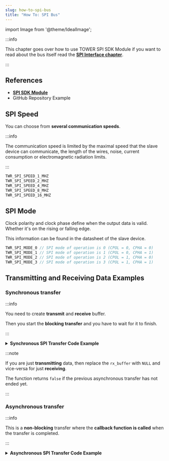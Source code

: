 ```yaml
---
slug: how-to-spi-bus
title: "How To: SPI Bus"
---
```

import Image from '@theme/IdealImage';

:::info

This chapter goes over how to use TOWER SPI SDK Module if you want to read about the bus itself read the [**SPI Interface chapter**](../../hardware-interfaces/spi-interface.md).

:::

## References
- [**SPI SDK Module**](https://sdk.hardwario.com/group__twr__spi.html)
- GitHub Repository Example

## SPI Speed

You can choose from **several communication speeds**.

:::info

  The communication speed is limited by the maximal speed that the slave device can communicate, the length of the wires, noise, current consumption or electromagnetic radiation limits.

:::

```c showLineNumbers
TWR_SPI_SPEED_1_MHZ
TWR_SPI_SPEED_2_MHZ
TWR_SPI_SPEED_4_MHZ
TWR_SPI_SPEED_8_MHZ
TWR_SPI_SPEED_16_MHZ
```

## SPI Mode

Clock polarity and clock phase define when the output data is valid. Whether it's on the rising or falling edge.

This information can be found in the datasheet of the slave device.

```c showLineNumbers
TWR_SPI_MODE_0 // SPI mode of operation is 0 (CPOL = 0, CPHA = 0)
TWR_SPI_MODE_1 // SPI mode of operation is 1 (CPOL = 0, CPHA = 1)
TWR_SPI_MODE_2 // SPI mode of operation is 2 (CPOL = 1, CPHA = 0)
TWR_SPI_MODE_3 // SPI mode of operation is 3 (CPOL = 1, CPHA = 1)
```

## Transmitting and Receiving Data Examples

### Synchronous transfer
:::info

You need to create **transmit** and **receive** buffer.

Then you start the **blocking transfer** and you have to wait for it to finish.

:::

<details>
<summary>
<b>
Synchronous SPI Transfer Code Example
</b>
</summary>
<p>

  ```c showLineNumbers
  uint8_t tx_buffer[2] = { 0x20, 0x00 };
  uint8_t rx_buffer[2];

  twr_spi_transfer(tx_buffer, rx_buffer, sizeof(rx_buffer));
  ```

</p>
</details>

:::note

If you are just **transmitting** data, then replace the `rx_buffer` with `NULL` and vice-versa for just **receiving**.

The function returns `false` if the previous asynchronous transfer has not ended yet.

:::


### Asynchronous transfer
:::info

This is a **non-blocking** transfer where the **callback function is called** when the transfer is completed.

:::

<details>
<summary>
<b>
Asynchronous SPI Transfer Code Example
</b>
</summary>
<p>

  ```c showLineNumbers
  // In async transmit the buffers must be global or
  // in the function but defined as a static
  uint8_t tx_buffer[2] = { 0x20, 0x00 };
  uint8_t rx_buffer[2];

  void send_data(void)
  {
      // Check if previous asynchronous transfer is not running
      if (twr_spi_is_ready())
      {
          // Set event handler and optional parameter (NULL for now)
          twr_spi_async_transfer(tx_buffer, rx_buffer, sizeof(tx_buffer), _twr_spi_event_handler, NULL)
      }
  }

  void _twr_spi_event_handler(twr_spi_event_t event, void *event_param)
  {
      (void) event_param;

      if (event == TWR_SPI_EVENT_DONE)
      {
          // Transfer done, you can for example handle received data or initiate a new transfer
      }
  }
  ```

</p>
</details>
